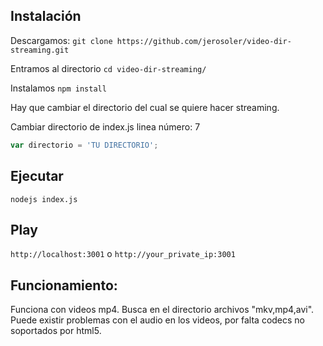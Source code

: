 

## Instalación 
Descargamos:
`git clone https://github.com/jerosoler/video-dir-streaming.git`

Entramos al directorio
`cd video-dir-streaming/`

Instalamos
`npm install`


Hay que cambiar el directorio del cual se quiere hacer streaming.

Cambiar directorio de index.js linea número: 7
```javascript 
var directorio = 'TU DIRECTORIO';
```

## Ejecutar
`nodejs index.js`

## Play
`http://localhost:3001` 
o
`http://your_private_ip:3001`


## Funcionamiento:
Funciona con videos mp4. Busca en el directorio archivos "mkv,mp4,avi". Puede existir problemas con el audio en los videos, por falta codecs no soportados por html5.
